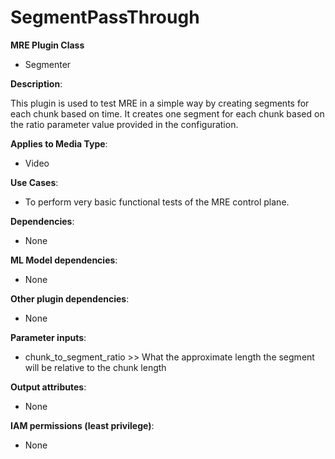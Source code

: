 # SegmentPassThrough #

**MRE Plugin Class**
- Segmenter

**Description**:

This plugin is used to test MRE in a simple way by creating segments for each chunk based on time. It creates one segment for each chunk based on the ratio parameter value provided in the configuration.

**Applies to Media Type**:
- Video

**Use Cases**:
- To perform very basic functional tests of the MRE control plane.

**Dependencies**:
- None

**ML Model dependencies**:
- None

**Other plugin dependencies**:
- None

**Parameter inputs**:
- chunk_to_segment_ratio >> What the approximate length the segment will be relative to the chunk length

**Output attributes**:
- None

**IAM permissions (least privilege)**:
- None
